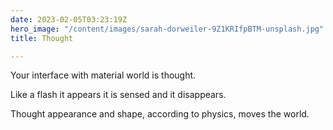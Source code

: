 ```yaml
---
date: 2023-02-05T03:23:19Z
hero_image: "/content/images/sarah-dorweiler-9Z1KRIfpBTM-unsplash.jpg"
title: Thought

---
```

Your interface with material world is thought.

Like a flash it appears it is sensed and it disappears.

Thought appearance and shape, according to physics, moves the world.